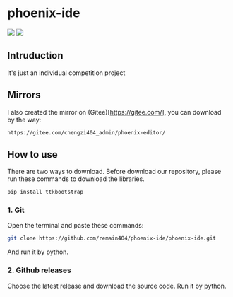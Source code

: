 # phoenix-ide
![](https://shields.io/badge/release-v0.1-orange)
![](https://shields.io/badge/welcome-green)
## Intruduction
It's just an individual competition project
## Mirrors
I also created the mirror on (Gitee)[https://gitee.com/], you can download by the way:
``` bash
https://gitee.com/chengzi404_admin/phoenix-editor/
```
## How to use
There are two ways to download. Before download our repository, please run these commands to download the libraries.
``` bash
pip install ttkbootstrap
```
### 1. Git
Open the terminal and paste these commands:
``` bash
git clone https://github.com/remain404/phoenix-ide/phoenix-ide.git
```
And run it by python.
### 2. Github releases
Choose the latest release and download the source code. Run it by python.
